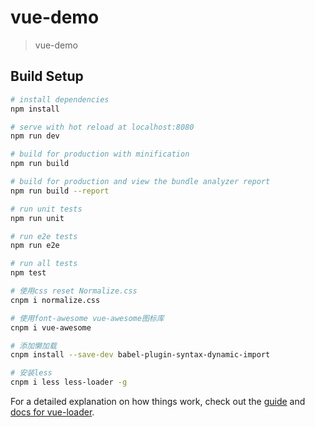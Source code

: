 # vue-demo

> vue-demo

## Build Setup

``` bash
# install dependencies
npm install

# serve with hot reload at localhost:8080
npm run dev

# build for production with minification
npm run build

# build for production and view the bundle analyzer report
npm run build --report

# run unit tests
npm run unit

# run e2e tests
npm run e2e

# run all tests
npm test

# 使用css reset Normalize.css
cnpm i normalize.css

# 使用font-awesome vue-awesome图标库
cnpm i vue-awesome

# 添加懒加载
cnpm install --save-dev babel-plugin-syntax-dynamic-import

# 安装less
cnpm i less less-loader -g
```

For a detailed explanation on how things work, check out the [guide](http://vuejs-templates.github.io/webpack/) and [docs for vue-loader](http://vuejs.github.io/vue-loader).
